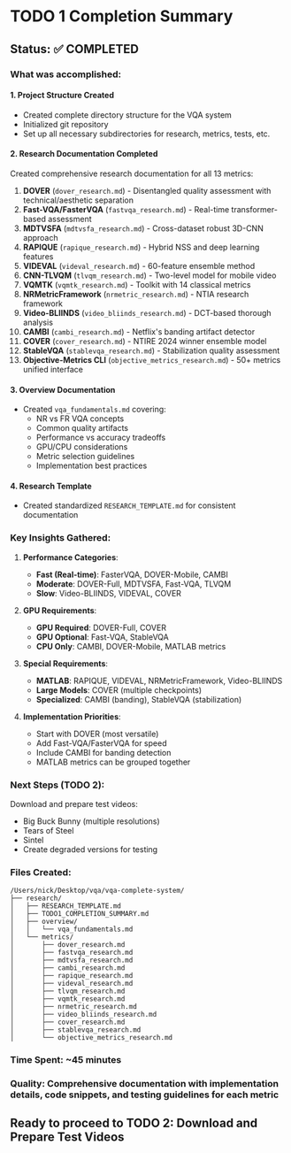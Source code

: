 # TODO 1 Completion Summary

## Status: ✅ COMPLETED

### What was accomplished:

#### 1. Project Structure Created
- Created complete directory structure for the VQA system
- Initialized git repository
- Set up all necessary subdirectories for research, metrics, tests, etc.

#### 2. Research Documentation Completed
Created comprehensive research documentation for all 13 metrics:

1. **DOVER** (`dover_research.md`) - Disentangled quality assessment with technical/aesthetic separation
2. **Fast-VQA/FasterVQA** (`fastvqa_research.md`) - Real-time transformer-based assessment
3. **MDTVSFA** (`mdtvsfa_research.md`) - Cross-dataset robust 3D-CNN approach
4. **RAPIQUE** (`rapique_research.md`) - Hybrid NSS and deep learning features
5. **VIDEVAL** (`videval_research.md`) - 60-feature ensemble method
6. **CNN-TLVQM** (`tlvqm_research.md`) - Two-level model for mobile video
7. **VQMTK** (`vqmtk_research.md`) - Toolkit with 14 classical metrics
8. **NRMetricFramework** (`nrmetric_research.md`) - NTIA research framework
9. **Video-BLIINDS** (`video_bliinds_research.md`) - DCT-based thorough analysis
10. **CAMBI** (`cambi_research.md`) - Netflix's banding artifact detector
11. **COVER** (`cover_research.md`) - NTIRE 2024 winner ensemble model
12. **StableVQA** (`stablevqa_research.md`) - Stabilization quality assessment
13. **Objective-Metrics CLI** (`objective_metrics_research.md`) - 50+ metrics unified interface

#### 3. Overview Documentation
- Created `vqa_fundamentals.md` covering:
  - NR vs FR VQA concepts
  - Common quality artifacts
  - Performance vs accuracy tradeoffs
  - GPU/CPU considerations
  - Metric selection guidelines
  - Implementation best practices

#### 4. Research Template
- Created standardized `RESEARCH_TEMPLATE.md` for consistent documentation

### Key Insights Gathered:

1. **Performance Categories**:
   - **Fast (Real-time)**: FasterVQA, DOVER-Mobile, CAMBI
   - **Moderate**: DOVER-Full, MDTVSFA, Fast-VQA, TLVQM
   - **Slow**: Video-BLIINDS, VIDEVAL, COVER

2. **GPU Requirements**:
   - **GPU Required**: DOVER-Full, COVER
   - **GPU Optional**: Fast-VQA, StableVQA
   - **CPU Only**: CAMBI, DOVER-Mobile, MATLAB metrics

3. **Special Requirements**:
   - **MATLAB**: RAPIQUE, VIDEVAL, NRMetricFramework, Video-BLIINDS
   - **Large Models**: COVER (multiple checkpoints)
   - **Specialized**: CAMBI (banding), StableVQA (stabilization)

4. **Implementation Priorities**:
   - Start with DOVER (most versatile)
   - Add Fast-VQA/FasterVQA for speed
   - Include CAMBI for banding detection
   - MATLAB metrics can be grouped together

### Next Steps (TODO 2):
Download and prepare test videos:
- Big Buck Bunny (multiple resolutions)
- Tears of Steel
- Sintel
- Create degraded versions for testing

### Files Created:
```
/Users/nick/Desktop/vqa/vqa-complete-system/
├── research/
│   ├── RESEARCH_TEMPLATE.md
│   ├── TODO1_COMPLETION_SUMMARY.md
│   ├── overview/
│   │   └── vqa_fundamentals.md
│   └── metrics/
│       ├── dover_research.md
│       ├── fastvqa_research.md
│       ├── mdtvsfa_research.md
│       ├── cambi_research.md
│       ├── rapique_research.md
│       ├── videval_research.md
│       ├── tlvqm_research.md
│       ├── vqmtk_research.md
│       ├── nrmetric_research.md
│       ├── video_bliinds_research.md
│       ├── cover_research.md
│       ├── stablevqa_research.md
│       └── objective_metrics_research.md
```

### Time Spent: ~45 minutes
### Quality: Comprehensive documentation with implementation details, code snippets, and testing guidelines for each metric

## Ready to proceed to TODO 2: Download and Prepare Test Videos